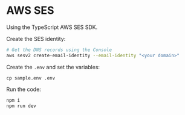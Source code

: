 # AWS SES

Using the TypeScript AWS SES SDK.

Create the SES identity:

```sh
# Get the DNS records using the Console
aws sesv2 create-email-identity --email-identity "<your domain>"
```

Create the `.env` and set the variables:

```cp
cp sample.env .env
```

Run the code:

```sh
npm i
npm run dev
```
